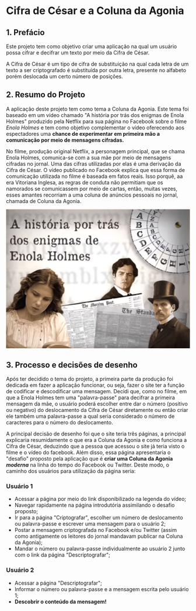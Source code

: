 # Cifra de César e a Coluna da Agonia

## 1. Prefácio

Este projeto tem como objetivo criar uma aplicação na qual um usuário possa cifrar e decifrar um texto por meio da Cifra de César. 

A Cifra de César é um tipo de cifra de substituição na qual cada letra de um texto a ser criptografado é substituída por outra letra, presente no alfabeto porém deslocada um certo número de posições.

## 2. Resumo do Projeto

A aplicação deste projeto tem como tema a Coluna da Agonia. Este tema foi baseado em um vídeo chamado "A história por trás dos enigmas de Enola Holmes" produzido pela Netflix para sua página no Facebook sobre o filme _Enola_ _Holmes_ e tem como objetivo complementar o vídeo oferecendo aos espectadores uma **chance de experimentar em primeira mão a comunicação por meio de mensagens cifradas.**

No filme, produção original Netflix, a personagem principal, que se chama Enola Holmes, comunica-se com a sua mãe por meio de mensagens cifradas no jornal. Uma das cifras utilizadas por elas é uma derivação da Cifra de César. O vídeo publicado no Facebook explica que essa forma de comunicação utilizada no filme é baseada em fatos reais. Isso porquê, aa era Vitoriana Inglesa, as regras de conduta não permitiam que os namorados se comunicassem por meio de cartas, então, muitas vezes, esses amantes recorriam a uma coluna de anúncios pessoais no jornal, chamada de Coluna da Agonia. 

[![Vídeo Netflix](src/capa-video.PNG)](https://www.facebook.com/plugins/video.php?href=https%3A%2F%2Fwww.facebook.com%2Fnetflixbrasil%2Fvideos%2F856699371737164%2F&show_text=0&width=560)

## 3. Processo e decisões de desenho

Após ter decidido o tema do projeto, a primeira parte da produção foi dedicada em fazer a aplicação funcionar, ou seja, fazer o site ter a função de codificar e descodificar uma mensagem. Decidi que, como no filme, em que a Enola Holmes tem uma "palavra-passe" para decifrar a primeira mensagem da mãe, o usuário poderá escolher entre dar o número (positivo ou negativo) do deslocamento da Cifra de César diretamente ou então criar ele também uma palavra-passe a qual seria considerado o número de caracteres para o número do deslocamento. 

A principal decisão de desenho foi que o site teria três páginas, a principal explicaria resumidamente o que era a Coluna da Agonia e como funciona a Cifra de César, deduzindo que a pessoa que acessou o site já teria visto o filme e o vídeo do facebook. Além disso, essa página apresentaria o "desafio" proposto pela aplicação que é **criar uma Coluna da Agonia _moderna_** na linha do tempo do Facebook ou Twitter. Deste modo, o caminho dos usuários para utilização da página seria:

### Usuário 1
* Acessar a página por meio do link disponibilizado na legenda do vídeo;
* Navegar rapidamente na página introdutória assimilando o desafio proposto;
* Ir para a página "Criptografar", escolher um número de deslocamento ou palavra-passe e escrever uma mensagem para o usuário 2;
* Postar a mensagem criptografada no Facebook e/ou Twitter (assim como antigamente os leitores do jornal mandavam publicar na Coluna da Agonia);
* Mandar o número ou palavra-passe individualmente ao usuário 2 junto com o link da página "Descriptografar";

### Usuário 2
* Acessar a página "Descriptografar";
* Informar o número ou palavra-passe e a mensagem escrita pelo usuário 1;
* **Descobrir o conteúdo da mensagem!**


